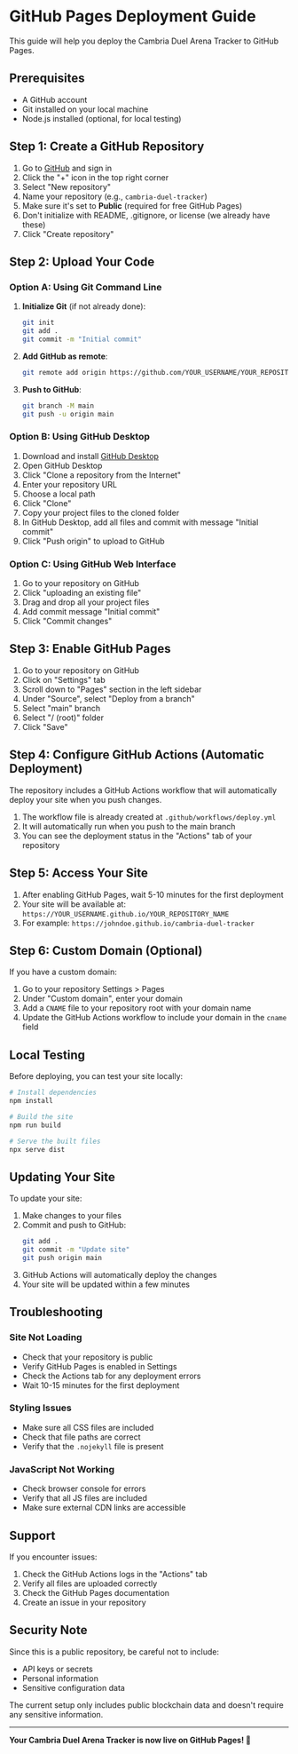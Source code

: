 # GitHub Pages Deployment Guide

This guide will help you deploy the Cambria Duel Arena Tracker to GitHub Pages.

## Prerequisites

- A GitHub account
- Git installed on your local machine
- Node.js installed (optional, for local testing)

## Step 1: Create a GitHub Repository

1. Go to [GitHub](https://github.com) and sign in
2. Click the "+" icon in the top right corner
3. Select "New repository"
4. Name your repository (e.g., `cambria-duel-tracker`)
5. Make sure it's set to **Public** (required for free GitHub Pages)
6. Don't initialize with README, .gitignore, or license (we already have these)
7. Click "Create repository"

## Step 2: Upload Your Code

### Option A: Using Git Command Line

1. **Initialize Git** (if not already done):
   ```bash
   git init
   git add .
   git commit -m "Initial commit"
   ```

2. **Add GitHub as remote**:
   ```bash
   git remote add origin https://github.com/YOUR_USERNAME/YOUR_REPOSITORY_NAME.git
   ```

3. **Push to GitHub**:
   ```bash
   git branch -M main
   git push -u origin main
   ```

### Option B: Using GitHub Desktop

1. Download and install [GitHub Desktop](https://desktop.github.com/)
2. Open GitHub Desktop
3. Click "Clone a repository from the Internet"
4. Enter your repository URL
5. Choose a local path
6. Click "Clone"
7. Copy your project files to the cloned folder
8. In GitHub Desktop, add all files and commit with message "Initial commit"
9. Click "Push origin" to upload to GitHub

### Option C: Using GitHub Web Interface

1. Go to your repository on GitHub
2. Click "uploading an existing file"
3. Drag and drop all your project files
4. Add commit message "Initial commit"
5. Click "Commit changes"

## Step 3: Enable GitHub Pages

1. Go to your repository on GitHub
2. Click on "Settings" tab
3. Scroll down to "Pages" section in the left sidebar
4. Under "Source", select "Deploy from a branch"
5. Select "main" branch
6. Select "/ (root)" folder
7. Click "Save"

## Step 4: Configure GitHub Actions (Automatic Deployment)

The repository includes a GitHub Actions workflow that will automatically deploy your site when you push changes.

1. The workflow file is already created at `.github/workflows/deploy.yml`
2. It will automatically run when you push to the main branch
3. You can see the deployment status in the "Actions" tab of your repository

## Step 5: Access Your Site

1. After enabling GitHub Pages, wait 5-10 minutes for the first deployment
2. Your site will be available at: `https://YOUR_USERNAME.github.io/YOUR_REPOSITORY_NAME`
3. For example: `https://johndoe.github.io/cambria-duel-tracker`

## Step 6: Custom Domain (Optional)

If you have a custom domain:

1. Go to your repository Settings > Pages
2. Under "Custom domain", enter your domain
3. Add a `CNAME` file to your repository root with your domain name
4. Update the GitHub Actions workflow to include your domain in the `cname` field

## Local Testing

Before deploying, you can test your site locally:

```bash
# Install dependencies
npm install

# Build the site
npm run build

# Serve the built files
npx serve dist
```

## Updating Your Site

To update your site:

1. Make changes to your files
2. Commit and push to GitHub:
   ```bash
   git add .
   git commit -m "Update site"
   git push origin main
   ```
3. GitHub Actions will automatically deploy the changes
4. Your site will be updated within a few minutes

## Troubleshooting

### Site Not Loading
- Check that your repository is public
- Verify GitHub Pages is enabled in Settings
- Check the Actions tab for any deployment errors
- Wait 10-15 minutes for the first deployment

### Styling Issues
- Make sure all CSS files are included
- Check that file paths are correct
- Verify that the `.nojekyll` file is present

### JavaScript Not Working
- Check browser console for errors
- Verify that all JS files are included
- Make sure external CDN links are accessible

## Support

If you encounter issues:
1. Check the GitHub Actions logs in the "Actions" tab
2. Verify all files are uploaded correctly
3. Check the GitHub Pages documentation
4. Create an issue in your repository

## Security Note

Since this is a public repository, be careful not to include:
- API keys or secrets
- Personal information
- Sensitive configuration data

The current setup only includes public blockchain data and doesn't require any sensitive information.

---

**Your Cambria Duel Arena Tracker is now live on GitHub Pages! 🎉**